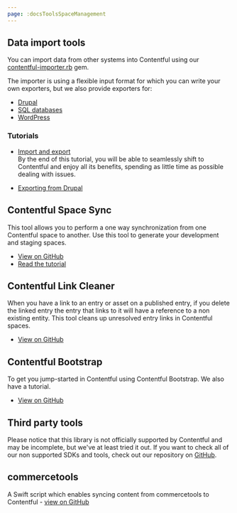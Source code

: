 ```yaml
---
page: :docsToolsSpaceManagement
---
```


## Data import tools

You can import data from other systems into Contentful using our [contentful-importer.rb](https://github.com/contentful/contentful-importer.rb) gem.

The importer is using a flexible input format for which you can write your own exporters, but we also provide exporters for:

- [Drupal](https://github.com/contentful/drupal-exporter.rb)
- [SQL databases](https://github.com/contentful/database-exporter.rb)
- [WordPress](https://github.com/contentful/wordpress-exporter.rb)

### Tutorials

- [Import and export](/developers/docs/tutorials/general/import-and-export/)<br>
By the end of this tutorial, you will be able to seamlessly shift to Contentful and enjoy all its benefits, spending as little time as possible dealing with issues.

- [Exporting from Drupal](/blog/2015/03/09/exporting-content-from-wordpress-drupal-or-elsewhere-and-importing-in-contentful/)

## Contentful Space Sync

This tool allows you to perform a one way synchronization from one Contentful space to another. Use this tool to generate your development and staging spaces.

- [View on GitHub](https://github.com/contentful/contentful-space-sync)
- [Read the tutorial](/developers/docs/tutorials/general/using-contentful-space-sync/)

## Contentful Link Cleaner

When you have a link to an entry or asset on a published entry, if you delete the linked entry the entry that links to it will have a reference to a non existing entity. This tool cleans up unresolved entry links in Contentful spaces.

- [View on GitHub](https://github.com/contentful/contentful-link-cleaner)

## Contentful Bootstrap

To get you jump-started in Contentful using Contentful Bootstrap. We also have a tutorial.

- [View on GitHub](https://github.com/contentful/contentful-bootstrap.rb)

## Third party tools

Please notice that this library is not officially supported by Contentful and may be incomplete, but we've at least tried it out.
If you want to check all of our non supported SDKs and tools, check out our repository on [GitHub](https://github.com/contentful-labs/awesome-contentful).

## commercetools
A Swift script which enables syncing content from commercetools to Contentful - [view on GitHub](https://github.com/contentful-labs/Cube)
